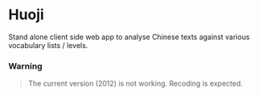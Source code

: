 # Huoji
Stand alone client side web app to analyse Chinese texts against various vocabulary lists / levels.

### Warning

> The current version (2012) is not working. Recoding is expected.
